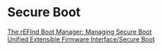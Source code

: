 # Secure Boot
[The rEFInd Boot Manager: Managing Secure Boot](https://wiki.archlinux.org/title/Unified_Extensible_Firmware_Interface/Secure_Boot)\
[Unified Extensible Firmware Interface/Secure Boot](https://wiki.archlinux.org/title/Unified_Extensible_Firmware_Interface/Secure_Boot)
